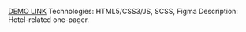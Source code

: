 [DEMO LINK](https://vitaliy-martynyuk.github.io/layout_miami/)
Technologies: HTML5/CSS3/JS, SCSS, Figma
Description: Hotel-related one-pager.
